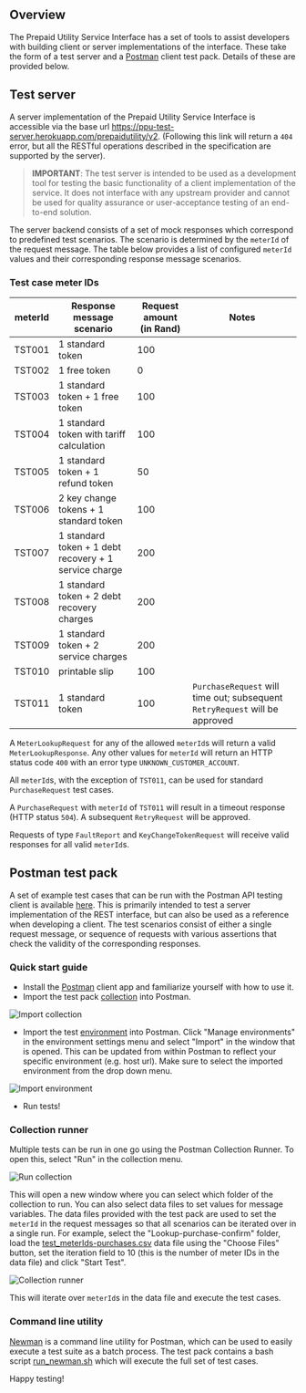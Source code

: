 ## Overview
The Prepaid Utility Service Interface has a set of tools to assist developers with building client or server implementations of the interface. These take the form of a test server and a [Postman](https://www.getpostman.com) client test pack. Details of these are provided below.

## Test server

A server implementation of the Prepaid Utility Service Interface is accessible via the base url https://ppu-test-server.herokuapp.com/prepaidutility/v2. (Following this link will return a `404` error, but all the RESTful operations described in the specification are supported by the server).


> __IMPORTANT__: The test server is intended to be used as a development tool for testing the basic functionality of a client implementation of the service. It does not interface with any upstream provider and cannot be used for quality assurance or user-acceptance testing of an end-to-end solution.

The server backend consists of a set of mock responses which correspond to predefined test scenarios. The scenario is determined by the `meterId` of the request message. The table below provides a list of configured `meterId` values and their corresponding response message scenarios.

### Test case meter IDs
meterId | Response message scenario | Request amount (in Rand) | Notes
------- | ------------------------- | ------------------------ | -----
TST001  | 1 standard token | 100 |
TST002  | 1 free token | 0 |
TST003  | 1 standard token + 1 free token | 100 |
TST004  | 1 standard token with tariff calculation | 100 |
TST005  | 1 standard token + 1 refund token | 50 |
TST006  | 2 key change tokens + 1 standard token | 100 |
TST007  | 1 standard token + 1 debt recovery + 1 service charge | 200 |
TST008  | 1 standard token + 2 debt recovery charges | 200 |
TST009  | 1 standard token + 2 service charges | 200 |
TST010  | printable slip | 100 |
TST011  | 1 standard token | 100 | `PurchaseRequest` will time out; subsequent `RetryRequest` will be approved

A `MeterLookupRequest` for any of the allowed `meterId`s will return a valid `MeterLookupResponse`. Any other values for `meterId` will return an HTTP status code `400` with an error type `UNKNOWN_CUSTOMER_ACCOUNT`.

All `meterId`s, with the exception of `TST011`, can be used for standard `PurchaseRequest` test cases.

A `PurchaseRequest` with `meterId` of `TST011` will result in a timeout response (HTTP status `504`). A subsequent `RetryRequest` will be approved.

Requests of type `FaultReport` and `KeyChangeTokenRequest` will receive valid responses for all valid `meterId`s.

## Postman test pack

A set of example test cases that can be run with the Postman API testing client is available [here](https://github.com/electrumpayments/prepaidutility-test-server/tree/master/test/postman). This is primarily intended to test a server implementation of the REST interface, but can also be used as a reference when developing a client.
The test scenarios consist of either a single request message, or sequence of requests with various assertions that check the validity of the corresponding responses.

### Quick start guide
- Install the [Postman](https://www.getpostman.com/) client app and familiarize yourself with how to use it.
- Import the test pack [collection](https://github.com/electrumpayments/prepaidutility-test-server/blob/master/test/postman/PrepaidUtilityTestPack.postman_collection_v2.json) into Postman.

![Import collection](/images/postman-import.png)

- Import the test [environment](https://github.com/electrumpayments/prepaidutility-test-server/blob/master/test/postman/PPUherokutest.postman_environment.json) into Postman. Click "Manage environments" in the environment settings menu and select "Import" in the window that is opened. This can be updated from within Postman to reflect your specific environment (e.g. host url). Make sure to select the imported environment from the drop down menu.

![Import environment](/images/postman-environment.png)

- Run tests!

### Collection runner
Multiple tests can be run in one go using the Postman Collection Runner. To open this, select "Run" in the collection menu.

![Run collection](/images/postman-run-collection.png)

This will open a new window where you can select which folder of the collection to run. You can also select data files to set values for message variables. The data files provided with the test pack are used to set the `meterId` in the request messages so that all scenarios can be iterated over in a single run. For example, select the "Lookup-purchase-confirm" folder, load the [test_meterIds-purchases.csv](https://github.com/electrumpayments/prepaidutility-test-server/blob/master/test/postman/test_meterIds-purchases.csv) data file using the "Choose Files" button, set the iteration field to 10 (this is the number of meter IDs in the data file) and click "Start Test".

![Collection runner](/images/postman-collection-runner.png)

This will iterate over `meterId`s in the data file and execute the test cases.

### Command line utility
[Newman](https://www.npmjs.com/package/newman) is a command line utility for Postman, which can be used to easily execute a test suite as a batch process. The test pack contains a bash script [run_newman.sh](https://github.com/electrumpayments/prepaidutility-test-server/blob/master/test/postman/run_newman.sh) which will execute the full set of test cases.

Happy testing!
